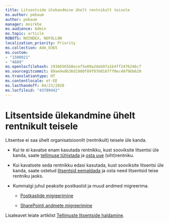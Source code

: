 ```yaml
---
title: Litsentside ülekandmine ühelt rentnikult teisele
ms.author: pebaum
author: pebaum
manager: mnirkhe
ms.audience: Admin
ms.topic: article
ROBOTS: NOINDEX, NOFOLLOW
localization_priority: Priority
ms.collection: Adm_O365
ms.custom:
- "1500021"
- "4689"
ms.openlocfilehash: 19366565b8ecef5e89a2deb9fa1b4ff2476246cf
ms.sourcegitcommit: 89ae9e8b36d1980f89f07b016fff0ec48f96b620
ms.translationtype: HT
ms.contentlocale: et-EE
ms.lasthandoff: 04/23/2020
ms.locfileid: "43789442"
---
```

# <a name="transfer-licenses-between-tenants"></a>Litsentside ülekandmine ühelt rentnikult teisele

Litsentse ei saa ühelt organisatsioonilt (rentnikult) teisele üle kanda. 

- Kui te ei kavatse enam kasutada rentnikku, kust sooviksite litsentsi üle kanda, saate [tellimuse tühistada](https://admin.microsoft.com/Adminportal/Home?source=applauncher#/subscriptions) ja [osta uue](https://products.office.com/compare-all-microsoft-office-products-b?rtc=1&activetab=tab:primaryr2) (siht)rentniku.

- Kui kavatsete seda rentnikku edasi kasutada, kust sooviksite litsentsi üle kanda, saate ostetud [litsentsid eemaldada](https://docs.microsoft.com/microsoft-365/commerce/licenses/buy-licenses?view=o365-worldwide) ja osta need litsentsid teise rentniku jaoks.

- Kummalgi juhul peaksite postkastid ja muud andmed migreerima.

    - [Postkastide migreerimine](https://docs.microsoft.com/Exchange/mailbox-migration/migrate-mailboxes-across-tenants)

    - [SharePointi andmete migreerimine](https://aka.ms/modernSpoAdminCenter/CloudContentMigrations)

Lisateavet leiate artiklist [Tellimuste litsentside haldamine](https://docs.microsoft.com/microsoft-365/commerce/licenses/buy-licenses?view=o365-worldwide).

